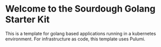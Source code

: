 # Welcome to the Sourdough Golang Starter Kit

This is a template for golang based applications running in a kubernetes environment. For infrastructure
as code, this template uses Pulumi.
